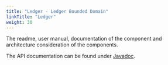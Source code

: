 ```yaml
---
title: "Ledger - Ledger Bounded Domain"
linkTitle: "Ledger"
weight: 30
---
```


The readme, user manual, documentation of the component and architecture consideration of the components.

The API documentation can be found under [Javadoc](/docs/domains/ledger/api-ledger/index.html).

